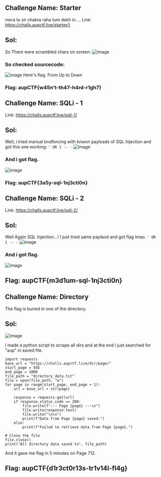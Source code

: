 ## Challenge Name: Starter
mera tu sir chakra raha tum dekh lo ... 
Link: https://challs.aupctf.live/starter/\
## Sol:
So There  were scrambled chars on screen:
![image](https://github.com/Mikivirus0/aupctf23/assets/85563293/5175d460-ac7b-4f43-9390-7127171890c8)
### So checked sourcecode:
![image](https://github.com/Mikivirus0/aupctf23/assets/85563293/2814edb1-ff1e-46b6-adee-eb827824c783)
Here's flag. 
From Up to Down 
### Flag: aupCTF{w45n't-th47-h4rd-r1gh7}

## Challenge Name: SQLi - 1
Link: https://challs.aupctf.live/sqli-1/
## Sol:
Well, i tried manual brutforcing with knwon payloads of SQL Injection and got this one working: ```' OR 1 -- -```
![image](https://github.com/Mikivirus0/aupctf23/assets/85563293/c1ca05a6-1e20-47a0-b509-1a57ba202d41)
### And i got flag.
![image](https://github.com/Mikivirus0/aupctf23/assets/85563293/bccc9f8f-5dc6-4f0a-a18f-9fb37a350826)

### Flag: aupCTF{3a5y-sql-1nj3cti0n}

## Challenge Name: SQLi - 2
Link: https://challs.aupctf.live/sqli-2/
## Sol:
Well Again SQL Injection...! 
I just tried same paylaod and got flag lmao. ```' OR 1 -- -```
![image](https://github.com/Mikivirus0/aupctf23/assets/85563293/c1ca05a6-1e20-47a0-b509-1a57ba202d41)
### And i got flag.
![image](https://github.com/Mikivirus0/aupctf23/assets/85563293/4569e4d5-a69d-4187-83eb-77d93c15f7b9)
## Flag: aupCTF{m3d1um-sql-1nj3cti0n}

## Challenge Name: Directory
The flag is buried in one of the directory. 
## Sol:
![image](https://github.com/Mikivirus0/aupctf23/assets/85563293/470d476c-ef2e-4749-96f2-3ba0a1ef15a5)

I made a python script to scrape all dirs and at the end i just searched for "aup" in saved file.
```
import requests
base_url = "https://challs.aupctf.live/dir/page/"
start_page = 545
end_page = 1000
file_path = "directory_data.txt"
file = open(file_path, "w")
for page in range(start_page, end_page + 1):
    url = base_url + str(page)

    response = requests.get(url)
    if response.status_code == 200:
        file.write(f"--- Page {page} ---\n")
        file.write(response.text)
        file.write("\n\n")
        print(f"Data from Page {page} saved.")
    else:
        print(f"Failed to retrieve data from Page {page}.")

# Close the file
file.close()
print("All directory data saved to", file_path)
```

And it gave me flag in 5 minutes on Page 712.
## Flag: aupCTF{d1r3ct0r13s-tr1v14l-fl4g}









